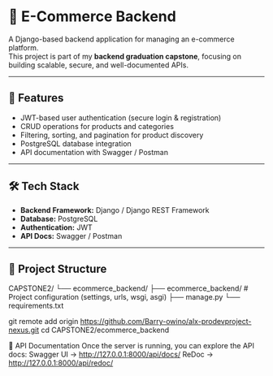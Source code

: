 # 🛒 E-Commerce Backend

A Django-based backend application for managing an e-commerce platform.  
This project is part of my **backend graduation capstone**, focusing on building scalable, secure, and well-documented APIs.

---

## 🚀 Features
- JWT-based user authentication (secure login & registration)
- CRUD operations for products and categories
- Filtering, sorting, and pagination for product discovery
- PostgreSQL database integration
- API documentation with Swagger / Postman

---

## 🛠 Tech Stack
- **Backend Framework:** Django / Django REST Framework
- **Database:** PostgreSQL
- **Authentication:** JWT
- **API Docs:** Swagger / Postman

---

## 📂 Project Structure
CAPSTONE2/
└── ecommerce_backend/
├── ecommerce_backend/ # Project configuration (settings, urls, wsgi, asgi)
├── manage.py
└── requirements.txt


git remote add origin https://github.com/Barry-owino/alx-prodevproject-nexus.git
cd CAPSTONE2/ecommerce_backend

📖 API Documentation
Once the server is running, you can explore the API docs:
   Swagger UI → http://127.0.0.1:8000/api/docs/
   ReDoc → http://127.0.0.1:8000/api/redoc/
